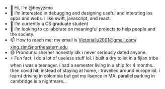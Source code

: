 - 👋 Hi, I’m @heyyzimo
- 👀 I’m interested in debugging and designing useful and intersting ios apps and webs. i like swift, javascript, and react. 
- 🌱 I’m currently a CS graduate student
- 💞️ I’m looking to collaborate on meaningful projects to help people and the society.
- 📫 How to reach me: my email is Victorialiu2001@gmail.com/ xing.zim@northeastern.edu 
- 😄 Pronouns: she/her honestly idk i never seriously dated anyone.
- ⚡ Fun fact: i do a lot of useless stuff lol. i built a dry toilet in a fijian tribe when i was a teenager. i had a semester living in a ship for 4 months.. then covid hit, instead of staying at home, i travelled around europe lol. i learnt driving in colombia but got my lisence in MA. parallel parking in cambridge is a nightmare... 
<!---
heyyzimo/heyyzimo is a ✨ special ✨ repository because its `README.md` (this file) appears on your GitHub profile.
You can click the Preview link to take a look at your changes.
--->
